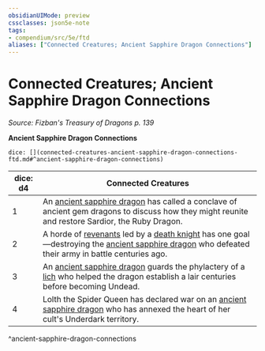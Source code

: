 ```yaml
---
obsidianUIMode: preview
cssclasses: json5e-note
tags:
- compendium/src/5e/ftd
aliases: ["Connected Creatures; Ancient Sapphire Dragon Connections"]
---
```

# Connected Creatures; Ancient Sapphire Dragon Connections
*Source: Fizban's Treasury of Dragons p. 139* 

**Ancient Sapphire Dragon Connections**

`dice: [](connected-creatures-ancient-sapphire-dragon-connections-ftd.md#^ancient-sapphire-dragon-connections)`

| dice: d4 | Connected Creatures |
|----------|---------------------|
| 1 | An [ancient sapphire dragon](/2-Mechanics/CLI/bestiary/dragon/ancient-sapphire-dragon-ftd.md) has called a conclave of ancient gem dragons to discuss how they might reunite and restore Sardior, the Ruby Dragon. |
| 2 | A horde of [revenants](/2-Mechanics/CLI/bestiary/undead/revenant.md) led by a [death knight](/2-Mechanics/CLI/bestiary/undead/death-knight.md) has one goal—destroying the [ancient sapphire dragon](/2-Mechanics/CLI/bestiary/dragon/ancient-sapphire-dragon-ftd.md) who defeated their army in battle centuries ago. |
| 3 | An [ancient sapphire dragon](/2-Mechanics/CLI/bestiary/dragon/ancient-sapphire-dragon-ftd.md) guards the phylactery of a [lich](/2-Mechanics/CLI/bestiary/undead/lich.md) who helped the dragon establish a lair centuries before becoming Undead. |
| 4 | Lolth the Spider Queen has declared war on an [ancient sapphire dragon](/2-Mechanics/CLI/bestiary/dragon/ancient-sapphire-dragon-ftd.md) who has annexed the heart of her cult's Underdark territory. |
^ancient-sapphire-dragon-connections